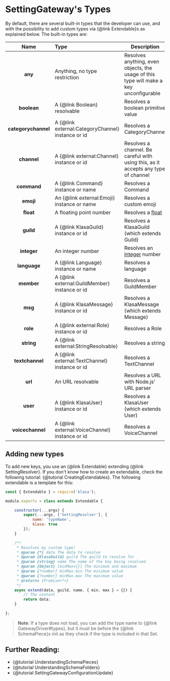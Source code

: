 # SettingGateway's Types

By default, there are several built-in types that the developer can use, and with the possibility to add custom types via {@link Extendable}s as explained below. The built-in types are:

| Name                | Type                                              | Description                                                                              |
| :-----------------: | :------------------------------------------------ | ---------------------------------------------------------------------------------------- |
| **any**             | Anything, no type restriction                     | Resolves anything, even objects, the usage of this type will make a key unconfigurable   |
| **boolean**         | A {@link Boolean} resolvable                      | Resolves a boolean primitive value                                                       |
| **categorychannel** | A {@link external:CategoryChannel} instance or id | Resolves a CategoryChannel                                                               |
| **channel**         | A {@link external:Channel} instance or id         | Resolves a channel. Be careful with using this, as it accepts any type of channel        |
| **command**         | A {@link Command} instance or name                | Resolves a Command                                                                       |
| **emoji**           | An {@link external:Emoji} instance or name        | Resolves a custom emoji                                                                  |
| **float**           | A floating point number                           | Resolves a [float](https://en.wikipedia.org/wiki/Double-precision_floating-point_format) |
| **guild**           | A {@link KlasaGuild} instance or id               | Resolves a KlasaGuild (which extends Guild)                                              |
| **integer**         | An integer number                                 | Resolves an [integer](https://en.wikipedia.org/wiki/Integer) number                      |
| **language**        | A {@link Language} instance or name               | Resolves a language                                                                      |
| **member**          | A {@link external:GuildMember} instance or id     | Resolves a GuildMember                                                                   |
| **msg**             | A {@link KlasaMessage} instance or id             | Resolves a KlasaMessage (which extends Message)                                          |
| **role**            | A {@link external:Role} instance or id            | Resolves a Role                                                                          |
| **string**          | A {@link external:StringResolvable}               | Resolves a string                                                                        |
| **textchannel**     | A {@link external:TextChannel} instance or id     | Resolves a TextChannel                                                                   |
| **url**             | An URL resolvable                                 | Resolves a URL with Node.js' URL parser                                                  |
| **user**            | A {@link KlasaUser} instance or id                | Resolves a KlasaUser (which extends User)                                                |
| **voicechannel**    | A {@link external:VoiceChannel} instance or id    | Resolves a VoiceChannel                                                                  |

## Adding new types

To add new keys, you use an {@link Extendable} extending {@link SettingResolver}. If you don't know how to create an extendable, check the following tutorial: {@tutorial CreatingExtendables}. The following extendable is a template for this:

```javascript
const { Extendable } = require('klasa');

module.exports = class extends Extendable {

	constructor(...args) {
		super(...args, ['SettingResolver'], {
			name: 'typeName',
			klasa: true
		});
	}

	/**
	 * Resolves my custom type!
	 * @param {*} data The data to resolve
	 * @param {KlasaGuild} guild The guild to resolve for
	 * @param {string} name The name of the key being resolved
	 * @param {Object} [minMax={}] The minimum and maximum
	 * @param {?number} minMax.min The minimum value
	 * @param {?number} minMax.max The maximum value
	 * @returns {Promise<*>}
	 */
	async extend(data, guild, name, { min, max } = {}) {
		// The content
		return data;
	}

};
```

> **Note**: If a type does not load, you can add the type name to {@link GatewayDriver#types}, but it must be before the {@link SchemaPiece}s init as they check if the type is included in that Set.

## Further Reading:

- {@tutorial UnderstandingSchemaPieces}
- {@tutorial UnderstandingSchemaFolders}
- {@tutorial SettingGatewayConfigurationUpdate}
